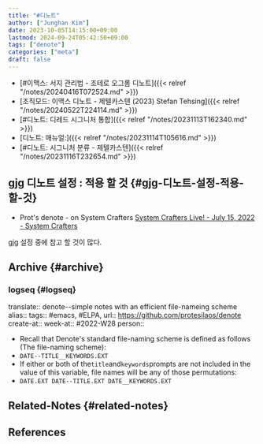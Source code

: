 ```yaml
---
title: "#디노트"
author: ["Junghan Kim"]
date: 2023-10-05T14:15:00+09:00
lastmod: 2024-09-24T05:42:50+09:00
tags: ["denote"]
categories: ["meta"]
draft: false
---
```


-   [#이맥스: 서지 관리법 - 조테로 오그롬 디노트]({{< relref "/notes/20240416T072524.md" >}})
-   [조직모드: 이맥스 디노트 - 제텔카스텐 (2023) Stefan Tehsing]({{< relref "/notes/20240522T224114.md" >}})
-   [#디노트: 디레드 시그니처 통합]({{< relref "/notes/20231113T162340.md" >}})
-   [디노트: 매뉴얼:]({{< relref "/notes/20231114T105616.md" >}})
-   [#디노트: 시그니처 분류 - 제텔카스텐]({{< relref "/notes/20231116T232654.md" >}})


## gjg 디노트 설정 : 적용 할 것 {#gjg-디노트-설정-적용-할-것}

-   Prot's denote - on System Crafters [System Crafters Live! - July 15, 2022 - System Crafters](https://systemcrafters.net/live-streams/july-15-2022/)

gjg 설정 중에 참고 할 것이 많다.


## Archive {#archive}


### logseq {#logseq}

translate:: denote--simple notes with an efficient file-nameing scheme alias:: tags:: #emacs, #ELPA, url:: <https://github.com/protesilaos/denote> create-at:: week-at:: #2022-W28 person::

-   Recall that Denote's standard file-naming scheme is defined as follows (The file-naming scheme):
-   `DATE--TITLE__KEYWORDS.EXT`
-   If either or both of the`title`and`keywords`prompts are not included in the value of this variable, file names will be any of those permutations:
-   `DATE.EXT DATE--TITLE.EXT DATE__KEYWORDS.EXT`


## Related-Notes {#related-notes}

## References

<style>.csl-entry{text-indent: -1.5em; margin-left: 1.5em;}</style><div class="csl-bib-body">
</div>
